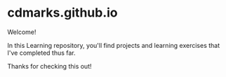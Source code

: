 # cdmarks.github.io
Welcome!

In this Learning repository, you'll find projects and learning exercises that I've completed thus far. 

Thanks for checking this out!

